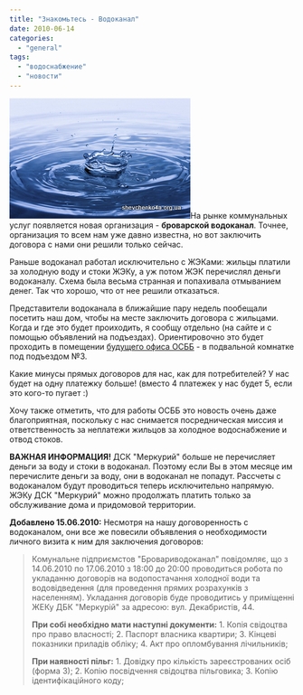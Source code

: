```yaml
---
title: "Знакомьтесь - Водоканал"
date: 2010-06-14
categories: 
  - "general"
tags: 
  - "водоснабжение"
  - "новости"
---
```


![Водоканал Бровары](/wp-content/uploads/2010/06/vodokanal.jpg "Водоканал Бровары")На рынке коммунальных услуг появляется новая организация - **броварской водоканал**. Точнее, организация то всем нам уже давно известна, но вот заключить договора с нами они решили только сейчас.

Раньше водоканал работал исключительно с ЖЭКами: жильцы платили за холодную воду и стоки ЖЭКу, а уж потом ЖЭК перечислял деньги водоканалу. Схема была весьма странная и попахивала отмыванием денег. Так что хорошо, что от нее решили отказаться.

Представители водоканала в ближайшие пару недель пообещали посетить наш дом, чтобы на месте заключить договора с жильцами. Когда и где это будет проиходить, я сообщу отдельно (на сайте и с помощью объявлений на подъездах). Ориентировочно это будет <!--more-->проходить в помещении [будущего офиса ОСББ](http://shevchenko4a.brovary.org/office-osbb-izuchayem-front-rabot/) - в подвальной комнатке под подъездом №3.

Какие минусы прямых договоров для нас, как для потребителей? У нас будет на одну платежку больше! (вместо 4 платежек у нас будет 5, если это кого-то пугает :)

Хочу также отметить, что для работы ОСББ это новость очень даже благоприятная, поскольку с нас снимается посредническая миссия и ответственность за неплатежи жильцов за холодное водоснабжение и отвод стоков.

**ВАЖНАЯ ИНФОРМАЦИЯ!** ДСК "Меркурий" больше не перечисляет деньги за воду и стоки в водоканал. Поэтому если Вы в этом месяце им перечислите деньги за воду, они в водоканал не попадут. Рассчеты с водоканалом будут проводиться теперь исключительно напрямую. ЖЭКу ДСК "Меркурий" можно продолжать платить только за обслуживание дома и придомовой территории.

**Добавлено 15.06.2010:** Несмотря на нашу договоренность с водоканалом, они все же повесили объявления о необходимости личного визита к ним для заключения договоров:

> Комунальне підприємстов "Бровариводоканал" повідомляє, що з 14.06.2010 по 17.06.2010 з 18:00 до 20:00 проводиться робота по укладанню договорів на водопостачання холодної води та водовідведення (для проведення прямих розрахунків з населенням). Укладання договорів буде проводитись у приміщенні ЖЕКу ДБК "Меркурій" за адресою: вул. Декабристів, 44.
> 
> **При собі необхідно мати наступні документи:** 1. Копія свідоцтва про право власності; 2. Паспорт власника квартири; 3. Кінцеві показники приладів обліку; 4. Акт про опломбування лічильників;
> 
> **При наявності пільг:** 1. Довідку про кількість зареєстрованих осіб (форма 3); 2. Копію посвідчення свідоцтва пільговика; 3. Копію ідентифікаційного коду;
